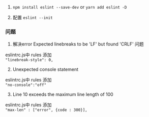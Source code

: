 ## 
1. `npm install eslint --save-dev` or `yarn add eslint -D`

2. 配置
`eslint --init`


### 问题
1. 解决error Expected linebreaks to be 'LF' but found 'CRLF' 问题  

eslintrc.js中 rules 添加  
`"linebreak-style": 0,`

2. Unexpected console statement  

eslintrc.js中 rules 添加  
`"no-console":"off"`

3. Line 10 exceeds the maximum line length of 100 

eslintrc.js中 rules 添加  
`"max-len" : ["error", {code : 300}],`
